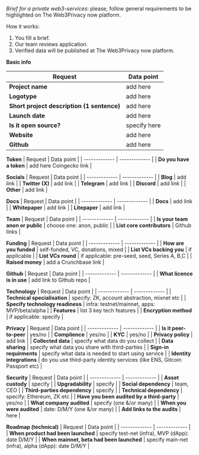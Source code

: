 *Brief for a private web3-services*: please, follow general requirements to be highlighted on The Web3Privacy now platform.

How it works:
1. You fill a brief.
2. Our team reviews application.
3. Verified data will be published at The Web3Privacy now platform.

**Basic info**

| Request  | Data point | 
| ------------- | ------------- |
| **Project name**  | add here |
| **Logotype**  | add here |
| **Short project description (1 sentence)** | add here |
| **Launch date** | add here |
| **Is it open source?** | specify here |
| **Website**  | add here |
| **Github**  | add here |

**Token**
| Request  | Data point | 
| ------------- | ------------- |
| **Do you have a token** | add here Coingecko link |

**Socials**
| Request  | Data point | 
| ------------- | ------------- |
| **Blog** | add link |
| **Twitter (X)** | add link |
| **Telegram** | add link |
| **Discord** | add link |
| **Other** | add link |

**Docs**
| Request  | Data point | 
| ------------- | ------------- |
| **Docs** | add link |
| **Whitepaper** | add link |
| **Litepaper** | add link |

**Team**
| Request  | Data point | 
| ------------- | ------------- |
| **Is your team anon or public**  | choose one: anon, public | 
| **List core contributors** | Github links | 

**Funding**
| Request  | Data point | 
| ------------- | ------------- |
| **How are you funded**  | self-funded, VC, donations, mixed | 
| **List VCs backing you**  | if applicable |
| **List VCs round**  | if applicable: pre-seed, seed, Series A, B,C | 
| **Raised money** | add a Crunchbase link | 

**Github**
| Request  | Data point | 
| ------------- | ------------- |
| **What licence is in use**  | add link to Github repo | 

**Technology**
| Request  | Data point | 
| ------------- | ------------- |
| **Technical specialisation**  | specify: ZK, account abstraction, mixnet etc | 
| **Specify technology readiness**  | infra: testnet/mainnet, apps: MVP/beta/alpha | 
| **Features**  | list 3 key tech features | 
| **Encryption method**  | if applicable: specify | 

**Privacy**
| Request  | Data point | 
| ------------- | ------------- |
| **Is it peer-to-peer**  | yes/no | 
| **Complience**  | yes/no |
| **KYC**  | yes/no |
| **Privacy policy** | add link |
| **Collected data**  | specify what data do you collect |
| **Data sharing** | specify what data you share with third-parties |
| **Sign-in requirments** | specify what data is needed to start using service |
| **Identity integrations** | do you use third-party identity services (like ENS, Gitcoin Passport etc) |

**Security**
| Request  | Data point | 
| ------------- | ------------- |
| **Asset custody** | specify | 
| **Upgradability**  | specify |
| **Social dependency**  | team, CEO |
| **Third-parties dependency** | specify |
| **Technical dependency** | specify: Ethereum, ZK etc |
| **Have you been audited by a third-party** | yes/no |
| **What company audited** | specify (one &/or many) |
| **When you were audited** | date: D/M/Y (one &/or many) |
| **Add links to the audits** | here |

**Roadmap (technical)**
| Request  | Data point | 
| ------------- | ------------- |
| **When product had been launched** | specify test-net (infra), MVP (dApp): date D/M/Y | 
| **When mainnet, beta had been launched**  | specify main-net (infra), alpha (dApp): date D/M/Y |
